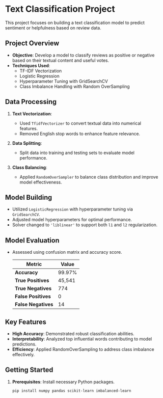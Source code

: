 # Text Classification Project

This project focuses on building a text classification model to predict sentiment or helpfulness based on review data.

## Project Overview

- **Objective**: Develop a model to classify reviews as positive or negative based on their textual content and useful votes.
- **Techniques Used**:
  - TF-IDF Vectorization
  - Logistic Regression
  - Hyperparameter Tuning with GridSearchCV
  - Class Imbalance Handling with Random OverSampling

## Data Processing

1. **Text Vectorization**:
   - Used `TfidfVectorizer` to convert textual data into numerical features.
   - Removed English stop words to enhance feature relevance.

2. **Data Splitting**:
   - Split data into training and testing sets to evaluate model performance.

3. **Class Balancing**:
   - Applied `RandomOverSampler` to balance class distribution and improve model effectiveness.

## Model Building

- Utilized `LogisticRegression` with hyperparameter tuning via `GridSearchCV`.
- Adjusted model hyperparameters for optimal performance.
- Solver changed to `'liblinear'` to support both `l1` and `l2` regularization.

## Model Evaluation

- Assessed using confusion matrix and accuracy score.
  
  | Metric             | Value  |
  |--------------------|--------|
  | **Accuracy**       | 99.97% |
  | **True Positives** | 45,541 |
  | **True Negatives** | 774    |
  | **False Positives**| 0      |
  | **False Negatives**| 14     |

## Key Features

- **High Accuracy**: Demonstrated robust classification abilities.
- **Interpretability**: Analyzed top influential words contributing to model predictions.
- **Efficiency**: Applied RandomOverSampling to address class imbalance effectively.

## Getting Started

1. **Prerequisites**: Install necessary Python packages.

   ```bash
   pip install numpy pandas scikit-learn imbalanced-learn